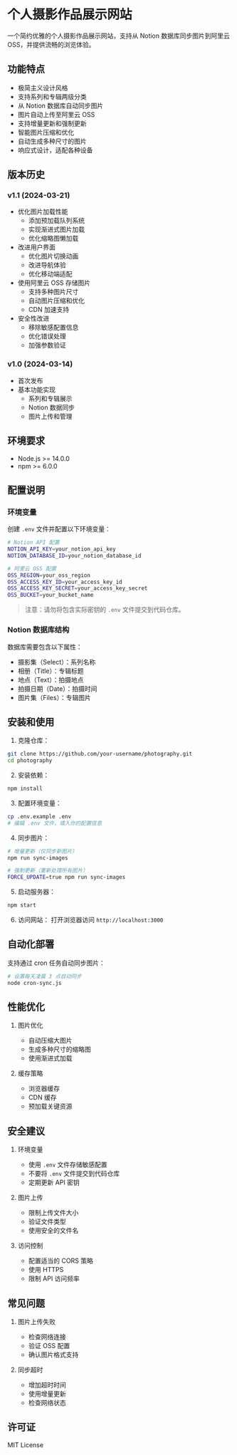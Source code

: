 # 个人摄影作品展示网站

一个简约优雅的个人摄影作品展示网站，支持从 Notion 数据库同步图片到阿里云 OSS，并提供流畅的浏览体验。

## 功能特点

- 极简主义设计风格
- 支持系列和专辑两级分类
- 从 Notion 数据库自动同步图片
- 图片自动上传至阿里云 OSS
- 支持增量更新和强制更新
- 智能图片压缩和优化
- 自动生成多种尺寸的图片
- 响应式设计，适配各种设备

## 版本历史

### v1.1 (2024-03-21)
- 优化图片加载性能
  - 添加预加载队列系统
  - 实现渐进式图片加载
  - 优化缩略图懒加载
- 改进用户界面
  - 优化图片切换动画
  - 改进导航体验
  - 优化移动端适配
- 使用阿里云 OSS 存储图片
  - 支持多种图片尺寸
  - 自动图片压缩和优化
  - CDN 加速支持
- 安全性改进
  - 移除敏感配置信息
  - 优化错误处理
  - 加强参数验证

### v1.0 (2024-03-14)
- 首次发布
- 基本功能实现
  - 系列和专辑展示
  - Notion 数据同步
  - 图片上传和管理

## 环境要求

- Node.js >= 14.0.0
- npm >= 6.0.0

## 配置说明

### 环境变量
创建 `.env` 文件并配置以下环境变量：

```bash
# Notion API 配置
NOTION_API_KEY=your_notion_api_key
NOTION_DATABASE_ID=your_notion_database_id

# 阿里云 OSS 配置
OSS_REGION=your_oss_region
OSS_ACCESS_KEY_ID=your_access_key_id
OSS_ACCESS_KEY_SECRET=your_access_key_secret
OSS_BUCKET=your_bucket_name
```

> 注意：请勿将包含实际密钥的 `.env` 文件提交到代码仓库。

### Notion 数据库结构

数据库需要包含以下属性：
- 摄影集（Select）：系列名称
- 相册（Title）：专辑标题
- 地点（Text）：拍摄地点
- 拍摄日期（Date）：拍摄时间
- 图片集（Files）：专辑图片

## 安装和使用

1. 克隆仓库：
```bash
git clone https://github.com/your-username/photography.git
cd photography
```

2. 安装依赖：
```bash
npm install
```

3. 配置环境变量：
```bash
cp .env.example .env
# 编辑 .env 文件，填入你的配置信息
```

4. 同步图片：
```bash
# 增量更新（仅同步新图片）
npm run sync-images

# 强制更新（重新处理所有图片）
FORCE_UPDATE=true npm run sync-images
```

5. 启动服务器：
```bash
npm start
```

6. 访问网站：
打开浏览器访问 `http://localhost:3000`

## 自动化部署

支持通过 cron 任务自动同步图片：

```bash
# 设置每天凌晨 3 点自动同步
node cron-sync.js
```

## 性能优化

1. 图片优化
   - 自动压缩大图片
   - 生成多种尺寸的缩略图
   - 使用渐进式加载

2. 缓存策略
   - 浏览器缓存
   - CDN 缓存
   - 预加载关键资源

## 安全建议

1. 环境变量
   - 使用 `.env` 文件存储敏感配置
   - 不要将 `.env` 文件提交到代码仓库
   - 定期更新 API 密钥

2. 图片上传
   - 限制上传文件大小
   - 验证文件类型
   - 使用安全的文件名

3. 访问控制
   - 配置适当的 CORS 策略
   - 使用 HTTPS
   - 限制 API 访问频率

## 常见问题

1. 图片上传失败
   - 检查网络连接
   - 验证 OSS 配置
   - 确认图片格式支持

2. 同步超时
   - 增加超时时间
   - 使用增量更新
   - 检查网络状态

## 许可证

MIT License 